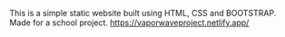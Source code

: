 This is a simple static website built using HTML, CSS and BOOTSTRAP.
Made for a school project.
https://vaporwaveproject.netlify.app/
